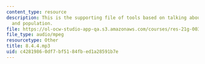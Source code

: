 ```yaml
---
content_type: resource
description: This is the supporting file of tools based on talking about size of citiesm
  and population.
file: https://ol-ocw-studio-app-qa.s3.amazonaws.com/courses/res-21g-003-learning-chinese-a-foundation-course-in-mandarin-spring-2011/c42819860df7bf5184fbed1a28591b7e_8.4.4.mp3
file_type: audio/mpeg
resourcetype: Other
title: 8.4.4.mp3
uid: c4281986-0df7-bf51-84fb-ed1a28591b7e
---
```

